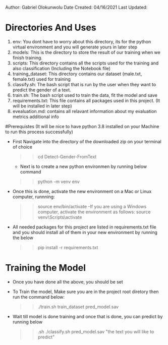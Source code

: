 
Author: Gabriel Olokunwolu
Date Created: 04/16/2021
Last Updated: 

# Directories And Uses
1. env: You dont have to worry about this directory, its for the python virtual environment and you will generate yours in later step
2. models: This is the directory to store the result of our training when we finish training.
3. scripts: This directory contains all the scripts used for the training and also classification (Including the Notebook file)
4. training_dataset: This directory contains our dataset (male.txt, female.txt) used for training
5. classify.sh: The bash script that is run by the user when they want to predict the gender of a text.
6. train.sh: The bash script used to train the data, fit the model and save
7. requirements.txt: This file contains all packages used in this project. (It will be installed in later step) 
8. evealuation.md: contains all relavant information about my evaluation metrics additional info

#Prerequistes (It will be nice to have python 3.8 installed on your Machine to run this process successfully)
* First Navigate into the directory of the downloaded zip on your terminal of choice
    >> cd Detect-Gender-FromText
    - Next is to create a new python environmen by running below command
    >> python -m venv env

* Once this is done, activate the new environment on a Mac or Linux computer, runnning:
    >> source env/bin/activate
    -If you are using a Windows computer, activate the environment as follows:
    >> source venv\Scripts\activate

* All needed packages for this project are listed in requirements.txt file and you should install all of them in your new environment by running the below
    >> pip install -r requirements.txt
# Training the Model
* Once you have done all the above, you should be set 
  
* To Train the model, Make sure you are in the project root diretory then  run the command below:
    >> ./train.sh train_dataset pred_model.sav
  
* Wait till model is done training and once that is done, you can predict by running below
    >> .sh ./classify.sh pred_model.sav "the text you will like to predict"



# 